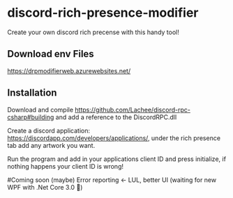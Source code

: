 # discord-rich-presence-modifier
Create your own discord rich precense with this handy tool!

## Download env Files
https://drpmodifierweb.azurewebsites.net/

## Installation
Download and compile https://github.com/Lachee/discord-rpc-csharp#building and add a reference to the DiscordRPC.dll


Create a discord application: https://discordapp.com/developers/applications/, under the rich presence tab add any artwork you want.


Run the program and add in your applications client ID and press initialize, if nothing happens your client ID is wrong!

#Coming soon (maybe)
Error reporting <- LUL,
better UI (waiting for new WPF with .Net Core 3.0 🤗)
